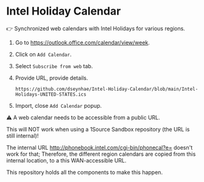 # Intel Holiday Calendar

👉 Synchronized web calendars with Intel Holidays for various regions.

   1. Go to <https://outlook.office.com/calendar/view/week>.
   2. Click on `Add Calendar`.
   3. Select `Subscribe from web` tab.
   4. Provide URL, provide details.

      ```url
      https://github.com/dseynhae/Intel-Holiday-Calendar/blob/main/Intel-Holidays-UNITED-STATES.ics
      ```

   5. Import, close `Add Calendar` popup.

⚠️ A web calendar needs to be accessible from a public URL.

 This will NOT work when using a 1Source Sandbox repository (the URL is still internal)!

The internal URL <http://phonebook.intel.com/cgi-bin/phonecal?e=> doesn't work for that; Therefore, the different region calendars are copied from this internal location, to a this WAN-accessible URL.

This repository holds all the components to make this happen.
